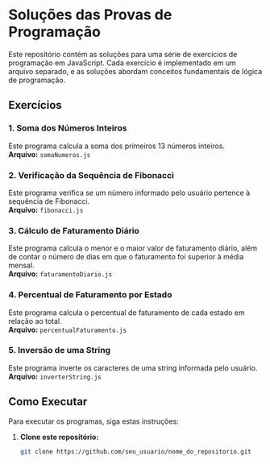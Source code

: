 # Soluções das Provas de Programação

Este repositório contém as soluções para uma série de exercícios de programação em JavaScript. Cada exercício é implementado em um arquivo separado, e as soluções abordam conceitos fundamentais de lógica de programação.

## Exercícios

### 1. Soma dos Números Inteiros

Este programa calcula a soma dos primeiros 13 números inteiros.  
**Arquivo:** `somaNumeros.js`

### 2. Verificação da Sequência de Fibonacci

Este programa verifica se um número informado pelo usuário pertence à sequência de Fibonacci.  
**Arquivo:** `fibonacci.js`

### 3. Cálculo de Faturamento Diário

Este programa calcula o menor e o maior valor de faturamento diário, além de contar o número de dias em que o faturamento foi superior à média mensal.  
**Arquivo:** `faturamentoDiario.js`

### 4. Percentual de Faturamento por Estado

Este programa calcula o percentual de faturamento de cada estado em relação ao total.  
**Arquivo:** `percentualFaturamento.js`

### 5. Inversão de uma String

Este programa inverte os caracteres de uma string informada pelo usuário.  
**Arquivo:** `inverterString.js`

## Como Executar

Para executar os programas, siga estas instruções:

1. **Clone este repositório:**

   ```bash
   git clone https://github.com/seu_usuario/nome_do_repositorio.git
